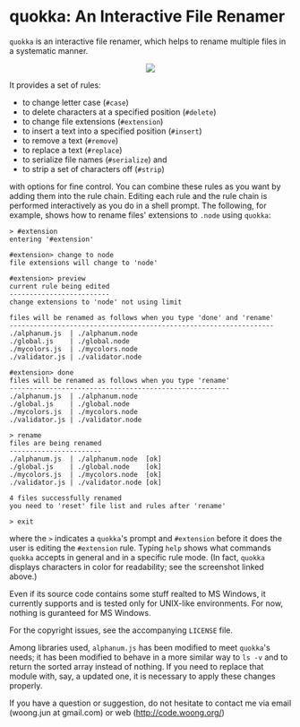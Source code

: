 quokka: An Interactive File Renamer
===================================

`quokka` is an interactive file renamer, which helps to rename multiple files
in a systematic manner.

<center><img src="http://code.woong.org/quokka/img/sc.png" /></center>

It provides a set of rules:

- to change letter case (`#case`)
- to delete characters at a specified position (`#delete`)
- to change file extensions (`#extension`)
- to insert a text into a specified position (`#insert`)
- to remove a text (`#remove`)
- to replace a text (`#replace`)
- to serialize file names (`#serialize`) and
- to strip a set of characters off (`#strip`)

with options for fine control. You can combine these rules as you want by
adding them into the rule chain. Editing each rule and the rule chain is
performed interactively as you do in a shell prompt. The following, for
example, shows how to rename files' extensions to `.node` using `quokka`:

    > #extension
    entering '#extension'

    #extension> change to node
    file extensions will change to 'node'

    #extension> preview
    current rule being edited
    -------------------------
    change extensions to 'node' not using limit

    files will be renamed as follows when you type 'done' and 'rename'
    ------------------------------------------------------------------
    ./alphanum.js  | ./alphanum.node
    ./global.js    | ./global.node
    ./mycolors.js  | ./mycolors.node
    ./validator.js | ./validator.node

    #extension> done
    files will be renamed as follows when you type 'rename'
    -------------------------------------------------------
    ./alphanum.js  | ./alphanum.node
    ./global.js    | ./global.node
    ./mycolors.js  | ./mycolors.node
    ./validator.js | ./validator.node

    > rename
    files are being renamed
    -----------------------
    ./alphanum.js  | ./alphanum.node  [ok]
    ./global.js    | ./global.node    [ok]
    ./mycolors.js  | ./mycolors.node  [ok]
    ./validator.js | ./validator.node [ok]

    4 files successfully renamed
    you need to 'reset' file list and rules after 'rename'

    > exit

where the `>` indicates a `quokka`'s prompt and `#extension` before it does the
user is editing the `#extension` rule. Typing `help` shows what commands
`quokka` accepts in general and in a specific rule mode. (In fact, `quokka`
displays characters in color for readability; see the screenshot linked above.)

Even if its source code contains some stuff realted to MS Windows, it currently
supports and is tested only for UNIX-like environments. For now, nothing is
guranteed for MS Windows.

For the copyright issues, see the accompanying `LICENSE` file.

Among libraries used, `alphanum.js` has been modified to meet `quokka`'s needs;
it has been modified to behave in a more similar way to `ls -v` and to return
the sorted array instead of nothing. If you need to replace that module with,
say, a updated one, it is necessary to apply these changes properly.

If you have a question or suggestion, do not hesitate to contact me via email
(woong.jun at gmail.com) or web (http://code.woong.org/)
